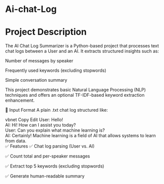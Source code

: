 # Ai-chat-Log
# Project Description
The AI Chat Log Summarizer is a Python-based project that processes text chat logs between a User and an AI. It extracts structured insights such as:

Number of messages by speaker

Frequently used keywords (excluding stopwords)

Simple conversation summary

This project demonstrates basic Natural Language Processing (NLP) techniques and offers an optional TF-IDF-based keyword extraction enhancement.

📂 Input Format
A plain .txt chat log structured like:

vbnet
Copy
Edit
User: Hello!  
AI: Hi! How can I assist you today?  
User: Can you explain what machine learning is?  
AI: Certainly! Machine learning is a field of AI that allows systems to learn from data.  
✅ Features
✅ Chat log parsing (User vs. AI)

✅ Count total and per-speaker messages

✅ Extract top 5 keywords (excluding stopwords)

✅ Generate human-readable summary

